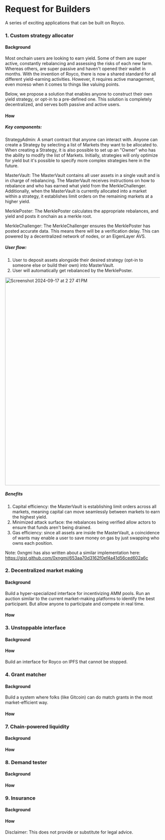 # Request for Builders

A series of exciting applications that can be built on Royco. 


### 1. Custom strategy allocator

#### Background

Most onchain users are looking to earn yield. Some of them are super active, constantly rebalancing and assessing the risks of each new farm. Whereas others, are super passive and haven't opened their wallet in months. With the invention of Royco, there is now a shared standard for all different yield-earning activities. However, it requires active management, even moreso when it comes to things like valuing points.

Below, we propose a solution that enables anyone to construct their own yield strategy, or opt-in to a pre-defined one. This solution is completely decentralized, and serves both passive and active users.


#### How

##### Key components: 

StrategyAdmin: A smart contract that anyone can interact with. Anyone can create a Strategy by selecting a list of Markets they want to be allocated to. When creating a Strategy, it is also possible to set up an "Owner" who has the ability to modify the list of Markets. Initially, strategies will only optimize for yield but it's possible to specify more complex strategies here in the future.

MasterVault: The MasterVault contains all user assets in a single vault and is in charge of rebalancing. The MasterVault receives instructions on how to rebalance and who has earned what yield from the MerkleChallenger. Additionally, when the MasterVault is currently allocated into a market within a strategy, it establishes limit orders on the remaining markets at a higher yield. 

MerklePoster: The MerklePoster calculates the appropriate rebalances, and yield and posts it onchain as a merkle root. 

MerkleChallenger: The MerkleChallenger ensures the MerklePoster has posted accurate data. This means there will be a verification delay. This can powered by a decentralized network of nodes, or an EigenLayer AVS.


##### User flow: 
1. User to deposit assets alongside their desired strategy (opt-in to someone else or build their own) into MasterVault. 
2. User will automatically get rebalanced by the MerklePoster.

<img width="675" alt="Screenshot 2024-09-17 at 2 27 41 PM" src="https://github.com/user-attachments/assets/a4915c54-a27a-456f-b432-0c3355605b2c">

##### Benefits
1. Capital efficiency: the MasterVault is establishing limit orders across all markets, meaning capital can move seamlessly between markets to earn the highest yield. 
2. Minimized attack surface: the rebalances being verified allow actors to ensure that funds aren't being drained. 
3. Gas efficiency: since all assets are inside the MasterVault, a coincidence of wants may enable a user to save money on gas by just swapping who owns each position. 

Note: 0xngmi has also written about a similar implementation here: https://gist.github.com/0xngmi/653aa70d3162f0ef4a41d56ced602a6c 

### 2. Decentralized market making

#### Background
Build a hyper-specialized interface for incentivizing AMM pools. Run an auction similar to the current market-making platforms to identify the best participant. But allow anyone to participate and compete in real time. 

#### How 


### 3. Unstoppable interface

#### Background 

#### How

Build an interface for Royco on IPFS that cannot be stopped.

### 4. Grant matcher


#### Background 
Build a system where folks (like Gitcoin) can do match grants in the most market-efficient way. 


#### How


### 7. Chain-powered liquidity

#### Background 

#### How

### 8. Demand tester 

#### Background 

#### How


### 9. Insurance 

#### Background 

#### How

Disclaimer: This does not provide or substitute for legal advice.
